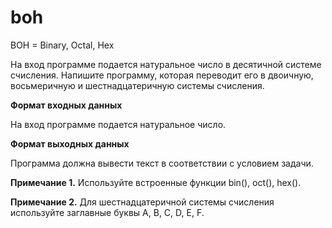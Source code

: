 # boh
BOH = Binary, Octal, Hex

На вход программе подается натуральное число в десятичной системе счисления. Напишите программу, которая переводит его в двоичную, восьмеричную и шестнадцатеричную системы счисления.

**Формат входных данных**

На вход программе подается натуральное число.

**Формат выходных данных**

Программа должна вывести текст в соответствии с условием задачи.

**Примечание 1.** Используйте встроенные функции bin(), oct(), hex().

**Примечание 2.** Для шестнадцатеричной системы счисления используйте заглавные буквы A, B, C, D, E, F.
